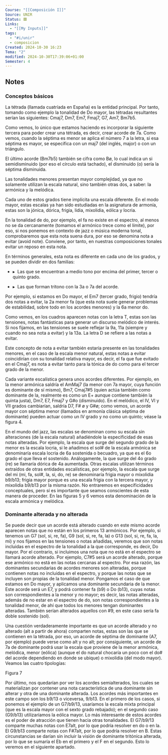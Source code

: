 ```yaml
---
Course: "[[Composición I]]"
Source: UNIR
Status: 🟥
Links:
  - "[[My Inputs]]"
tags:
  - "#i/unir"
  - composicion
Created: 2024-10-30 16:23
Tema: "2"
modified: 2024-10-30T17:39:06+01:00
Semester: 4
---
```

## Notes

### Conceptos básicos

La tétrada (llamada cuatríada en España) es la entidad principal. Por tanto, tomando como ejemplo la tonalidad de Do mayor, las tétradas resultantes serían las siguientes: Cmaj7, Dm7, Em7, Fmaj7, G7, Am7, Bm7b5.

Como vemos, lo único que estamos haciendo es incorporar la siguiente tercera para poder crear una tétrada, es decir, crear acorde de 7a. Como vemos, cuando la séptima es menor se aplica el número 7 a la letra, si esa séptima es mayor, se especifica con un maj7 (del inglés, major) o con un triángulo.

El último acorde (Bm7b5) también se cifra como Bø, lo cual indica un si semidisminuido (por eso el círculo está tachado), el disminuido (o) sería la séptima disminuida.

Las tonalidades menores presentan mayor complejidad, ya que no solamente utilizan la escala natural, sino también otras dos, a saber: la armónica y la melódica.

Cada uno de estos grados tiene implícita una escala diferente. En el modo mayor, estas escalas ya han sido estudiadas en la asignatura de armonía, estas son la jónica, dórica, frigia, lidia, mixolidia, eólica y locria.

En la tonalidad de do, por ejemplo, el fa no existe en el espectro, al menos no se da cercanamente (tomamos el armónico trece como el límite), por eso, si nos ponemos en contexto de jazz o música moderna tonal, comprobaremos que esta nota suena dura, por eso se denomina nota a evitar (avoid note). Conviene, por tanto, en nuestras composiciones tonales evitar un reposo en esta nota.

En términos generales, esta nota es diferente en cada uno de los grados, y se pueden dividir en dos familias:

- ▸  Las que se encuentran a medio tono por encima del primer, tercer o quinto grado.
    
- ▸  Las que forman tritono con la 3a o 7a del acorde.

Por ejemplo, si estamos en Do mayor, el Em7 (tercer grado, frigio) tendría dos notas a evitar, la 2a menor fa (que esta nota suele generar problemas de estabilidad, sobre todo en los acordes menores) y la 6a menor do.

Como vemos, en los cuadros aparecen notas con la letra T, estas son las tensiones, notas fantásticas para generar un discurso melódico de interés. Si nos fijamos, en las tensiones se suele reflejar la 9a, 11a (siempre y cuando no sea nota a evitar) y la 13a. La letra D se refiere a las notas a evitar.

Este concepto de nota a evitar también estaría presente en las tonalidades menores, en el caso de la escala menor natural, estas notas a evitar coincidirían con su tonalidad relativa mayor, es decir, el fa que fue evitado en el Cmaj7, es nota a evitar tanto para la tónica de do como para el tercer grado de la menor.

Cada variante escalística genera unos acordes diferentes. Por ejemplo, en la menor armónica saldría el AmMaj7 (la menor con 7a mayor, cuya función es dominante de sí mismo), Bm7, Cmaj7#5 (quien actúa también como dominante de la, realmente es como un E+ aunque contiene también la quinta justa), Dm7, E7, Fmaj7 y G#o (disminuido). En el melódico, el IV, VI y VII grados cambiarían, saldría D7, F# ø y G#ø; como vemos, un acorde mayor con séptima menor (llamados en armonía clásica séptima de dominante) pueden actuar como un IV grado y no como un quinto; véase la figura 4. 

En el mundo del jazz, las escalas se denominan como su escala sin alteraciones (de la escala natural) añadiéndole la especificidad de esas notas alteradas. Por ejemplo, la escala que surge del segundo grado de la menor es la escala locria, si le añadimos el sol# de la escala armónica se denominaría escala locria de 6a sostenida o becuadro, ya que es el 6o grado el que lleva el sostenido. Análogamente, la que surge del 4o grado (re) se llamaría dórica de 4a aumentada. Otras escalas utilizan términos extraídos de otras entidades escalísticas, por ejemplo, la escala que surge del mi (mi, fa, sol#, la, si, do, re) se denominaría frigia mayor o mixolidia b9/b13; frigia mayor porque es una escala frigia con la tercera mayor, y mixolidia b9/b13 por la misma razón. No entraremos en especificidades conceptuales, pero sí es importante que seamos conscientes de esta manera de proceder. En las figuras 5 y 6 vemos esta denominación de la escala armónica y melódica.

### Dominante alterada y no alterada

Se puede decir que un acorde está alterado cuando en este mismo acorde aparecen notas que no están en los primeros 13 armónicos. Por ejemplo, si tenemos un G7 (sol, si, re, fa), G9 (sol, si, re, fa, la) o G13 (sol, si, re, fa, la, mi) y nos fijamos en las tensiones o notas añadidas, veremos que son notas incluidas en el espectro de la tonalidad a la que corresponde, es decir, Do mayor. Por el contrario, si incluimos una nota que no está en el espectro se llamará acorde alterado. Por ejemplo, C7#5 será un acorde alterado, porque ese armónico no está en las notas cercanas al espectro. Por esa razón, las dominantes secundarias de acordes menores son alteradas, porque contienen notas no incluidas en el espectro, y porque las notas que se incluyen son propias de la tonalidad menor. Pongamos el caso de que estamos en Do mayor, y aplicamos una dominante secundaria de la menor. Este acorde será un E7, y podrá contener fa (b9) o Do (b13), cuyas notas son correspondientes a la menor y no mayor; es decir, las notas alteradas, además de no estar en el espectro de do, son notas correspondientes a la tonalidad menor, de ahí que todos los menores tengan dominantes alteradas. También serían alterados aquellos con #9, en este caso sería fa doble sostenido (sol).

Una cuestión verdaderamente importante es que un acorde alterado y no alterado (alt a partir de ahora) comparten notas, estas son las que se contienen en la tétrada, por eso, un acorde de séptima de dominante (A7, por ejemplo) puede verse como alt y no alt; por consiguiente, un acorde de 7a de dominante podrá usar la escala que proviene de la menor armónica, melódica, menor (eólica) (aunque el do natural chocaría un poco con el do# del acorde dependiendo en donde se ubique) o mixolidia (del modo mayor). Veamos las cuatro tipologías:

Figura 7

Por último, nos quedarían por ver los acordes semialterados, los cuales se materializan por contener una nota característica de una dominante sin alterar y otra de una dominante alterada. Los acordes más importantes en este campo son los b9/13 o viceversa, 9/b13. En el primero de los casos, si ponemos el ejemplo de un G7/b9/13, usaríamos la escala mixta principal (que es la escala mayor con el sexto grado rebajado); en el segundo caso (G9/b13) utilizaríamos la eólica mayor. Lo más interesante de estos acordes es el poder de atracción que tienen hacia otras tonalidades. El G7/b9/13 comparte muchas notas con E7alt, por lo que podría resolver en do o en la. El G9/b13 comparte notas con F#7alt, por lo que podría resolver en B. Estas circunstancias se darían sin incluir la visión de dominante tritónica alterada, por lo que se sumaría el Eb en el primero y el F en el segundo. Esto lo veremos en el siguiente apartado.
